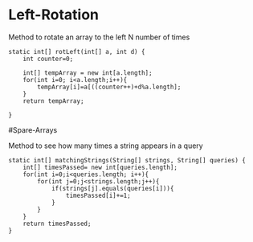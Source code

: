 # Left-Rotation
Method to rotate an array to the left N number of times

    static int[] rotLeft(int[] a, int d) {
        int counter=0;
    
        int[] tempArray = new int[a.length];
        for(int i=0; i<a.length;i++){
            tempArray[i]=a[((counter++)+d%a.length];
        }
        return tempArray;
        
    }
#Spare-Arrays

Method to see how many times a string appears in a query

    static int[] matchingStrings(String[] strings, String[] queries) {
        int[] timesPassed= new int[queries.length];
        for(int i=0;i<queries.length; i++){
            for(int j=0;j<strings.length;j++){
                if(strings[j].equals(queries[i])){
                    timesPassed[i]+=1;
                }
            }
        }
        return timesPassed;
    }
